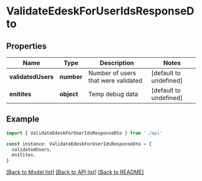 # ValidateEdeskForUserIdsResponseDto

## Properties

| Name               | Type       | Description                         | Notes                  |
| ------------------ | ---------- | ----------------------------------- | ---------------------- |
| **validatedUsers** | **number** | Number of users that were validated | [default to undefined] |
| **enitites**       | **object** | Temp debug data                     | [default to undefined] |

## Example

```typescript
import { ValidateEdeskForUserIdsResponseDto } from './api'

const instance: ValidateEdeskForUserIdsResponseDto = {
  validatedUsers,
  enitites,
}
```

[[Back to Model list]](../README.md#documentation-for-models) [[Back to API list]](../README.md#documentation-for-api-endpoints) [[Back to README]](../README.md)
